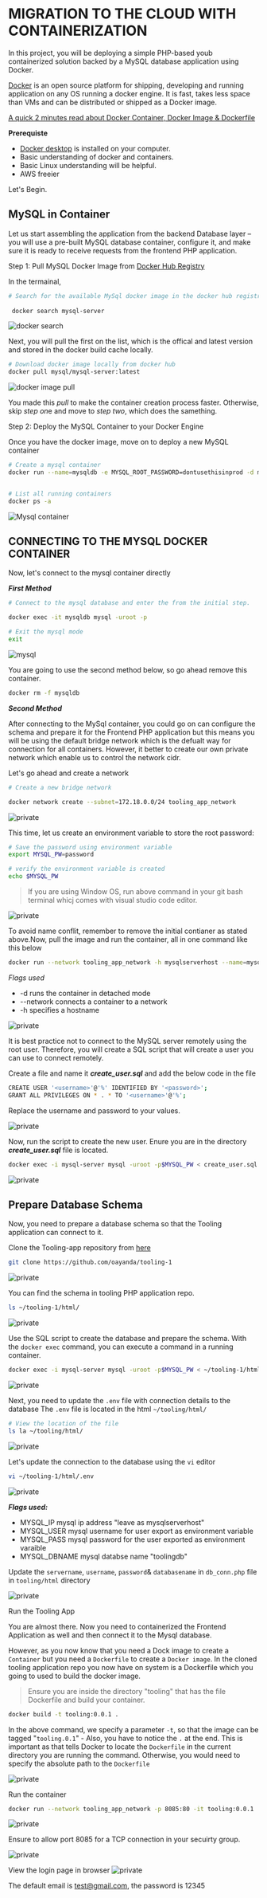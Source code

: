 # MIGRATION TO THE СLOUD WITH CONTAINERIZATION

In this project, you will be deploying a simple PHP-based youb containerized solution backed by a MySQL database application using Docker.

[Docker](https://docs.docker.com/get-started/overview/) is an open source platform for shipping, developing and running application on any OS running a docker engine. It is fast, takes less space than VMs and can be distributed or shipped as a Docker image.

[A quick 2 minutes read about Docker Container, Docker Image & Dockerfile](https://dev.to/oayanda/getting-started-docker-container-docker-image-dockerfile-2oj9)

**Prerequiste**

- [Docker desktop](https://docs.docker.com/desktop/) is installed on your computer.
- Basic understanding of docker and containers.
- Basic Linux understanding will be helpful.
- AWS freeier 

Let's Begin.

## MySQL in Container

Let us start assembling the application from the backend Database layer – you will use a pre-built MySQL database container, configure it, and make sure it is ready to receive requests from the frontend PHP application.

Step 1: Pull MySQL Docker Image from [Docker Hub Registry](https://hub.docker.com/)

In the termainal, 

```bash
# Search for the available MySql docker image in the docker hub registry
 
 docker search mysql-server
 ```

 ![docker search](./images/1.png)

Next, you will pull the first on the list, which is the offical and latest version and stored in the docker build cache locally.

```bash
# Download docker image locally from docker hub
docker pull mysql/mysql-server:latest
```

![docker image pull](./images/2.png)

You made this *pull* to make the container creation process faster. Otherwise, skip *step on*e and move to *step two*, which does the samething.

Step 2: Deploy the MySQL Container to your Docker Engine

Once you have the docker image, move on to deploy a new MySQL container

```bash
# Create a mysql container
docker run --name=mysqldb -e MYSQL_ROOT_PASSWORD=dontusethisinprod -d mysql/mysql-server:latest


# List all running containers
docker ps -a
```

![Mysql container](./images/3.png)

## CONNECTING TO THE MYSQL DOCKER CONTAINER

Now, let's connect to the mysql container directly

_**First Method**_

```bash
# Connect to the mysql database and enter the from the initial step.

docker exec -it mysqldb mysql -uroot -p

# Exit the mysql mode
exit
```

![mysql](./images/4.png)

You are going to use the second method below, so go ahead remove this container.

```bash
docker rm -f mysqldb
```

**_Second Method_**

After connecting to the MySql container, you could go on can configure the schema and prepare it for the Frontend PHP application but this means you will be using the default bridge network which is the defualt way for connection for all containers. However, it better to create our own private network which enable us to control the network cidr.

Let's go ahead and create a network

```bash
# Create a new bridge network

docker network create --subnet=172.18.0.0/24 tooling_app_network
```

![private](./images/5.png)

This time, let us create an environment variable to store the root password:

```bash
# Save the password using environment variable
export MYSQL_PW=password

# verify the environment variable is created
echo $MYSQL_PW
```

> If you are using Window OS, run above command in your git bash terminal whicj comes with visual studio code editor.

![private](./images/6.png)

To avoid name conflit, remember to remove the initial contianer as stated above.Now, pull the image and run the container, all in one command like this below

```bash
docker run --network tooling_app_network -h mysqlserverhost --name=mysql-server -e MYSQL_ROOT_PASSWORD=$MYSQL_PW  -d mysql/mysql-server:latest
```

_Flags used_

- -d runs the container in detached mode
- --network connects a container to a network
- -h specifies a hostname

![private](./images/7.png)

It is best practice not to connect to the MySQL server remotely using the root user. Therefore, you will create a SQL script that will create a user you can use to connect remotely.

Create a file and name it ***create_user.sql*** and add the below code in the file

 ```bash
 CREATE USER '<username>'@'%' IDENTIFIED BY '<password>'; 
 GRANT ALL PRIVILEGES ON * . * TO '<username>'@'%';
 ```

 Replace the username and password to your values.

![private](./images/script.png)

Now, run the script to create the new user. Enure you are in the directory ***create_user.sql*** file is located.  

```bash
docker exec -i mysql-server mysql -uroot -p$MYSQL_PW < create_user.sql
```
![private](./images/8.png)

## Prepare Database Schema

Now, you need to prepare a database schema so that the Tooling application can connect to it.

Clone the Tooling-app repository from [here](https://github.com/oayanda/tooling-1)

```bash
git clone https://github.com/oayanda/tooling-1
```

![private](./images/10.png)

You can find the schema in tooling PHP application repo.

```bash
ls ~/tooling-1/html/
```

![private](./images/9.png)

Use the SQL script to create the database and prepare the schema. With the ```docker exec``` command, you can execute a command in a running container.

```bash
docker exec -i mysql-server mysql -uroot -p$MYSQL_PW < ~/tooling-1/html/tooling_db_schema.sql
```

![private](./images/11.png)

Next, you need to update the ```.env``` file with connection details to the database
The `.env` file is located in the html ```~/tooling/html/```

```bash
# View the location of the file
ls la ~/tooling/html/
```

![private](./images/12.png)

Let's update the connection to the database using the `vi` editor

```bash
vi ~/tooling-1/html/.env
```

![private](./images/13.png)

***Flags used:***

- MYSQL_IP mysql ip address "leave as mysqlserverhost"
- MYSQL_USER mysql username for user export as environment variable
- MYSQL_PASS mysql password for the user exported as environment varaible
- MYSQL_DBNAME mysql databse name "toolingdb"

Update the `servername`, `username`, `password`& `databasename` in `db_conn.php` file in `tooling/html` directory

![private](./images/15.png)

Run the Tooling App

You are almost there. Now you need to containerized the Frontend Application as well and then connect it to the Mysql database.

However, as you now know that you need a Dock image to create a `Container` but you need a `Dockerfile` to create a `Docker image`. In the cloned tooling application repo you now have on system is a Dockerfile which you going to used to build the docker image.

> Ensure you are inside the directory "tooling" that has the file Dockerfile and build your container.

```bash 
docker build -t tooling:0.0.1 .
```

In the above command, we specify a parameter `-t`, so that the image can be tagged "`tooling.0.1`" - Also, you have to notice the `.` at the end. This is important as that tells Docker to locate the `Dockerfile` in the current directory you are running the command. Otherwise, you would need to specify the absolute path to the `Dockerfile`

![private](./images/14.png)

Run the container

```bash
docker run --network tooling_app_network -p 8085:80 -it tooling:0.0.1 
```

![private](./images/16.png)

Ensure to allow port 8085 for a TCP connection in your secuirty group.

![private](./images/17.png)

View the login page in browser
![private](./images/18.png)

The default email is test@gmail.com, the password is 12345